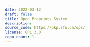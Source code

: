 ```yaml
---
date: 2022-03-12
draft: false
title: Open Preprints System
description:
source_code: https://pkp.sfu.ca/ops/
license: GPL 3.0
repo_count: 1
---
```




